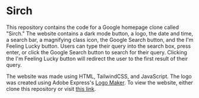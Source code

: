 # Sirch

This repository contains the code for a Google homepage clone called "Sirch." The website contains a dark mode button, a logo, the date and time, a search bar, a magnifying class icon, the Google Search button, and the I'm Feeling Lucky button. Users can type their query into the search box, press enter, or click the Google Search button to search for their query. Clicking the I'm Feeling Lucky button will redirect the user to the first result of their query.

The website was made using HTML, TailwindCSS, and JavaScript. The logo was created using Adobe Express's <a href="https://www.adobe.com/express/create/logo" target="_blank">Logo Maker</a>. To view the website, either clone this repository or visit <a href="https://google-clone-0f7c.onrender.com" target="_blank">this link</a>.
